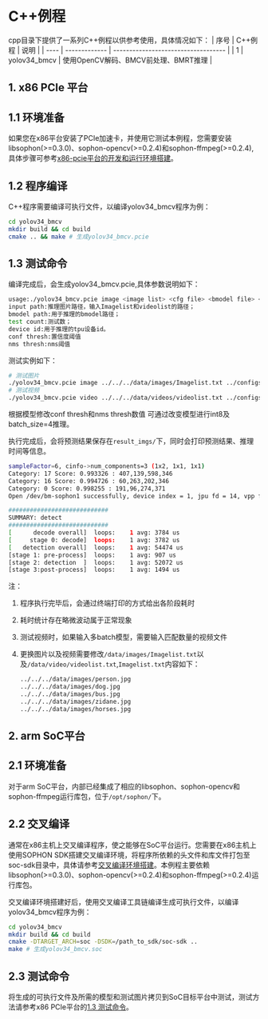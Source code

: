 # C++例程
cpp目录下提供了一系列C++例程以供参考使用，具体情况如下：
| 序号  | C++例程      | 说明                                 |
| ---- | ------------- | -----------------------------------  |
| 1    | yolov34_bmcv | 使用OpenCV解码、BMCV前处理、BMRT推理 |


## 1. x86 PCIe 平台

## 1.1 环境准备

如果您在x86平台安装了PCIe加速卡，并使用它测试本例程，您需要安装libsophon(>=0.3.0)、sophon-opencv(>=0.2.4)和sophon-ffmpeg(>=0.2.4),具体步骤可参考[x86-pcie平台的开发和运行环境搭建](../../../docs/Environment_Install_Guide.md#3-x86-pcie平台的开发和运行环境搭建)。

## 1.2 程序编译
C++程序需要编译可执行文件，以编译yolov34_bmcv程序为例：
```bash
cd yolov34_bmcv
mkdir build && cd build
cmake .. && make # 生成yolov34_bmcv.pcie
```

## 1.3 测试命令

编译完成后，会生成yolov34_bmcv.pcie,具体参数说明如下：

```bash
usage:./yolov34_bmcv.pcie image <image list> <cfg file> <bmodel file> <test count> <device id> <conf thresh> <nms thresh>
input path:推理图片路径，输入Imagelist和videolist的路径；
bmodel path:用于推理的bmodel路径；
test count:测试数；
device id:用于推理的tpu设备id。
conf thresh:置信度阈值
nms thresh:nms阈值
```

测试实例如下：

```bash
# 测试图片  
./yolov34_bmcv.pcie image ../../../data/images/Imagelist.txt ../configs/yolov4.cfg ../../../data/models/BM1684/yolov4_416_coco_fp32_1b.bmodel 4 0 0.5 0.45
# 测试视频
./yolov34_bmcv.pcie video ../../../data/videos/videolist.txt ../configs/yolov4.cfg ../../../data/models/BM1684/yolov4_416_coco_fp32_1b.bmodel 300 0 0.5 0.45
```

根据模型修改conf thresh和nms thresh数值
可通过改变模型进行int8及batch_size=4推理。

执行完成后，会将预测结果保存在`result_imgs/`下，同时会打印预测结果、推理时间等信息。

```bash
sampleFactor=6, cinfo->num_components=3 (1x2, 1x1, 1x1)
Category: 17 Score: 0.993326 : 407,139,598,346
Category: 16 Score: 0.994726 : 60,263,202,346
Category: 0 Score: 0.998255 : 191,96,274,371
Open /dev/bm-sophon1 successfully, device index = 1, jpu fd = 14, vpp fd = 14

############################
SUMMARY: detect 
############################
[      decode overall]  loops:    1 avg: 3784 us
[     stage 0: decode]  loops:    1 avg: 3782 us
[   detection overall]  loops:    1 avg: 54474 us
[stage 1: pre-process]  loops:    1 avg: 907 us
[stage 2: detection  ]  loops:    1 avg: 52072 us
[stage 3:post-process]  loops:    1 avg: 1494 us
```

注：

1. 程序执行完毕后，会通过终端打印的方式给出各阶段耗时

2. 耗时统计存在略微波动属于正常现象

3. 测试视频时，如果输入多batch模型，需要输入匹配数量的视频文件

4. 更换图片以及视频需要修改`/data/images/Imagelist.txt`以及`/data/video/videolist.txt`,`Imagelist.txt`内容如下：

   ```bash
   ../../../data/images/person.jpg
   ../../../data/images/dog.jpg
   ../../../data/images/bus.jpg
   ../../../data/images/zidane.jpg
   ../../../data/images/horses.jpg
   ```



## 2. arm SoC平台

## 2.1 环境准备
对于arm SoC平台，内部已经集成了相应的libsophon、sophon-opencv和sophon-ffmpeg运行库包，位于`/opt/sophon/`下。
## 2.2 交叉编译
通常在x86主机上交叉编译程序，使之能够在SoC平台运行。您需要在x86主机上使用SOPHON SDK搭建交叉编译环境，将程序所依赖的头文件和库文件打包至soc-sdk目录中，具体请参考[交叉编译环境搭建](../../../docs/Environment_Install_Guide.md#41-交叉编译环境搭建)。本例程主要依赖libsophon(>=0.3.0)、sophon-opencv(>=0.2.4)和sophon-ffmpeg(>=0.2.4)运行库包。

交叉编译环境搭建好后，使用交叉编译工具链编译生成可执行文件，以编译yolov34_bmcv程序为例：
```bash
cd yolov34_bmcv
mkdir build && cd build
cmake -DTARGET_ARCH=soc -DSDK=/path_to_sdk/soc-sdk ..
make # 生成yolov34_bmcv.soc
```

## 2.3 测试命令
将生成的可执行文件及所需的模型和测试图片拷贝到SoC目标平台中测试，测试方法请参考x86 PCIe平台的[1.3 测试命令](#13-测试命令)。